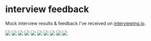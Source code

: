 # interview feedback
Mock interview results &amp; feedback I've received on [interviewing.io](https://interviewing.io).


![](/images/top11.png)
![](/images/history.png)
![](/images/1.png)
![](/images/2.png)
![](/images/3.png)
![](/images/4.png)
![](/images/5.png)
![](/images/6.png)
![](/images/7.png)
![](/images/8.png)
